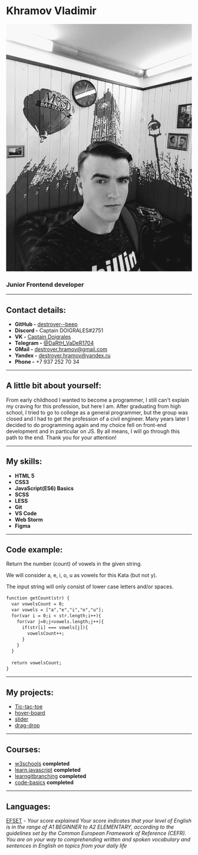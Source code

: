 # **Khramov Vladimir**

![My photo](/img/photo.jpg)

### Junior Frontend developer

*****

## Contact details:

* **GitHub -** [destroyer--beep](https://github.com/destroyer-beep)
* **Discord -** Captain DOIGRALES#2751
* **VK -** [Captain Doigrales](https://vk.com/id493396530)
* **Telegram -** [@DaRtH_VaDeR1704](https://t.me/DaRtH_VaDeR1704)
* **GMail -** destroyer.hramov@gmail.com
* **Yandex -** destroyer.hramov@yandex.ru
* **Phone -** +7 937 252 70 34

*****

## A little bit about yourself:

From early childhood I wanted to become a programmer, I still can't explain my craving for this profession, but here I am. After graduating from high school, I tried to go to college as a general programmer, but the group was closed and I had to get the profession of a civil engineer. Many years later I decided to do programming again and my choice fell on front-end development and in particular on JS. By all means, I will go through this path to the end. Thank you for your attention!

*****

## My skills: 

* **HTML 5**
* **CSS3** 
* **JavaScript(ES6) Basics** 
* **SCSS**
* **LESS** 
* **Git** 
* **VS Code** 
* **Web Storm** 
* **Figma** 

*****

## Code example:

Return the number (count) of vowels in the given string.

We will consider a, e, i, o, u as vowels for this Kata (but not y).

The input string will only consist of lower case letters and/or spaces.

```
function getCount(str) {
  var vowelsCount = 0;
  var vowels = ["a","e","i","o","u"];
  for(var i = 0;i < str.length;i++){
    for(var j=0;j<vowels.length;j++){
      if(str[i] === vowels[j]){
        vowelsCount++;
      }
    }
  }
  
  return vowelsCount;
}
```

*****

## My projects: 

* [Tic-tac-toe](https://github.com/destroyer-beep/Tic-tac-toe)
* [hover-board](https://github.com/destroyer-beep/hover-board)
* [slider](https://github.com/destroyer-beep/slider)
* [drag-drop](https://github.com/destroyer-beep/drag-drop)

*****

## Courses:

* [w3schools](https://www.w3schools.com/) **completed**
* [learn.javascript](https://learn.javascript.ru/) **completed**
* [learngitbranching](https://learngitbranching.js.org/) **completed**
* [code-basics](https://ru.code-basics.com/) **completed**

*****

## Languages:

[EFSET](https://www.efset.org/) - *Your score explained
Your score indicates that your level of English is in the range of A1 BEGINNER to A2 ELEMENTARY, according to the guidelines set by the Common European Framework of Reference (CEFR).
You are on your way to comprehending written and spoken vocabulary and sentences in English on topics from your daily life* 

